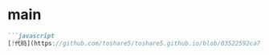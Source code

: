 # main

```markdown
```javascript
[!代码](https://github.com/toshare5/toshare5.github.io/blob/03522592ca79df5bc47be6842fcd7718461a82e5/README.md?plain=1#L29)





  
